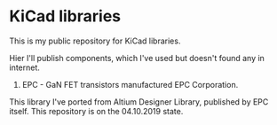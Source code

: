 # KiCad libraries
This is my public repository for KiCad libraries.

Hier I'll publish components, which I've used but doesn't found any in internet.

1. EPC - GaN FET transistors manufactured EPC Corporation. 

This library I've ported from Altium Designer Library, published by EPC itself. This repository is on the 04.10.2019 state.
